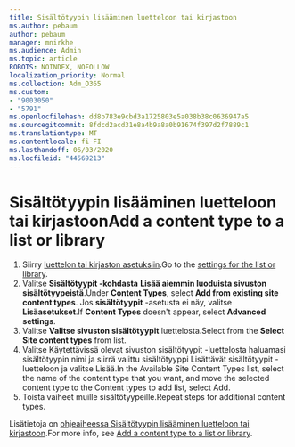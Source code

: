 ```yaml
---
title: Sisältötyypin lisääminen luetteloon tai kirjastoon
ms.author: pebaum
author: pebaum
manager: mnirkhe
ms.audience: Admin
ms.topic: article
ROBOTS: NOINDEX, NOFOLLOW
localization_priority: Normal
ms.collection: Adm_O365
ms.custom:
- "9003050"
- "5791"
ms.openlocfilehash: dd8b783e9cbd3a1725803e5a038b38c0636947a5
ms.sourcegitcommit: 8fdcd2acd31e8a4b9a8a0b91674f397d2f7889c1
ms.translationtype: MT
ms.contentlocale: fi-FI
ms.lasthandoff: 06/03/2020
ms.locfileid: "44569213"
---
```

# <a name="add-a-content-type-to-a-list-or-library"></a><span data-ttu-id="3a1cb-102">Sisältötyypin lisääminen luetteloon tai kirjastoon</span><span class="sxs-lookup"><span data-stu-id="3a1cb-102">Add a content type to a list or library</span></span>

1. <span data-ttu-id="3a1cb-103">Siirry [luettelon tai kirjaston asetuksiin](https://support.microsoft.com/en-us/office/edit-list-settings-in-sharepoint-online-4d35793b-246e-42a3-990c-563a83795b7f).</span><span class="sxs-lookup"><span data-stu-id="3a1cb-103">Go to the  [settings for the list or library](https://support.microsoft.com/en-us/office/edit-list-settings-in-sharepoint-online-4d35793b-246e-42a3-990c-563a83795b7f).</span></span>
2. <span data-ttu-id="3a1cb-104">Valitse **Sisältötyypit -kohdasta** **Lisää aiemmin luoduista sivuston sisältötyypeistä**.</span><span class="sxs-lookup"><span data-stu-id="3a1cb-104">Under  **Content Types**, select  **Add from existing site content types**.</span></span> <span data-ttu-id="3a1cb-105">Jos **sisältötyypit** -asetusta ei näy, valitse **Lisäasetukset**.</span><span class="sxs-lookup"><span data-stu-id="3a1cb-105">If  **Content Types**  doesn't appear, select  **Advanced settings**.</span></span>
3. <span data-ttu-id="3a1cb-106">Valitse **Valitse sivuston sisältötyypit** luettelosta.</span><span class="sxs-lookup"><span data-stu-id="3a1cb-106">Select from the  **Select Site content types**  from list.</span></span>
4. <span data-ttu-id="3a1cb-107">Valitse Käytettävissä olevat sivuston sisältötyypit -luettelosta haluamasi sisältötyypin nimi ja siirrä valittu sisältötyyppi Lisättävät sisältötyypit -luetteloon ja valitse Lisää.</span><span class="sxs-lookup"><span data-stu-id="3a1cb-107">In the Available Site Content Types list, select the name of the content type that you want, and move the selected content type to the Content types to add list, select Add.</span></span>
5. <span data-ttu-id="3a1cb-108">Toista vaiheet muille sisältötyypeille.</span><span class="sxs-lookup"><span data-stu-id="3a1cb-108">Repeat steps for additional content types.</span></span>

<span data-ttu-id="3a1cb-109">Lisätietoja on [ohjeaiheessa Sisältötyypin lisääminen luetteloon tai kirjastoon](https://support.microsoft.com/en-us/office/add-a-content-type-to-a-list-or-library-917366ae-f7a2-47ad-87a5-9689a1884e60).</span><span class="sxs-lookup"><span data-stu-id="3a1cb-109">For more info, see  [Add a content type to a list or library](https://support.microsoft.com/en-us/office/add-a-content-type-to-a-list-or-library-917366ae-f7a2-47ad-87a5-9689a1884e60).</span></span>